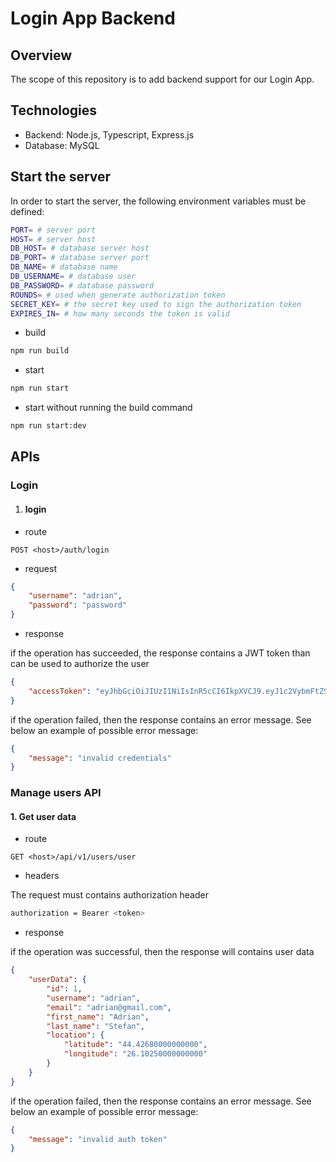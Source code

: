 # Login App Backend

## Overview

The scope of this repository is to add backend support for our Login App.

## Technologies

- Backend: Node.js, Typescript, Express.js
- Database: MySQL

## Start the server

In order to start the server, the following environment variables must be defined:
```bash
PORT= # server port
HOST= # server host
DB_HOST= # database server host
DB_PORT= # database server port
DB_NAME= # database name
DB_USERNAME= # database user
DB_PASSWORD= # database password
ROUNDS= # used when generate authorization token
SECRET_KEY= # the secret key used to sign the authorization token
EXPIRES_IN= # how many seconds the token is valid
```

- build
```bash
npm run build
```

- start
```bash
npm run start
```

- start without running the build command
```bash
npm run start:dev
```

## APIs

### Login

1. #### login

- route
```
POST <host>/auth/login
```

- request
```JSON
{
    "username": "adrian",
    "password": "password"
}
```

- response

if the operation has succeeded, the response contains a JWT token than can be used to authorize the user

```JSON
{
	"accessToken": "eyJhbGciOiJIUzI1NiIsInR5cCI6IkpXVCJ9.eyJ1c2VybmFtZSI6ImFkcmlhbiIsImlhdCI6MTY5NDYwNDE5MSwiZXhwIjoxNjk0NjkwNTkxfQ.GJVDXmkOLIVE5my-v2S3Nlp5R4eXIFLiVRxbB0lbWk0"
}
```

if the operation failed, then the response contains an error message. See below an example of possible error message:
```JSON
{
    "message": "invalid credentials"
}
```

### Manage users API

#### 1. Get user data

- route
```
GET <host>/api/v1/users/user
```

- headers

The request must contains authorization header
```bash
authorization = Bearer <token>
```

- response

if the operation was successful, then the response will contains user data
```JSON
{
	"userData": {
		"id": 1,
		"username": "adrian",
		"email": "adrian@gmail.com",
		"first_name": "Adrian",
		"last_name": "Stefan",
		"location": {
			"latitude": "44.42680000000000",
			"longitude": "26.10250000000000"
		}
	}
}
```

if the operation failed, then the response contains an error message. See below an example of possible error message:
```JSON
{
	"message": "invalid auth token"
}
```
